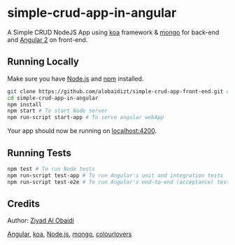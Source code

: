 # simple-crud-app-in-angular

A Simple CRUD NodeJS App using [koa](http://koajs.com/) framework & [mongo](https://www.mongodb.com/) for back-end and [Angular 2](https://angular.io/) on front-end.

## Running Locally

Make sure you have [Node.js](http://nodejs.org/) and [npm](https://www.npmjs.com/) installed.

```sh
git clone https://github.com/alobaidizt/simple-crud-app-front-end.git # or clone your own fork
cd simple-crud-app-in-angular
npm install
npm start # To start Node server
npm run-script start-app # To serve angular webApp
```
Your app should now be running on [localhost:4200](http://localhost:4200/).


## Running Tests

```sh
npm test # To run Node tests
npm run-script test-app # To run Angular's unit and integration tests
npm run-script test-e2e # To run Angular's end-to-end (acceptance) tests
```

## Credits
Author: [Ziyad Al Obaidi](http://ziyadalobaidi.com)

[Angular](https://angular.io/), [koa](http://koajs.com/), [Node.js](http://nodejs.org/), [mongo](https://www.mongodb.com/), [colourlovers](http://www.colourlovers.com/)
